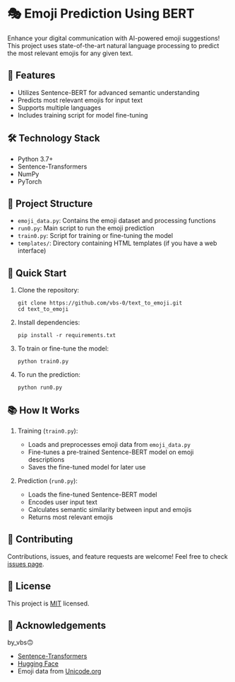 # 🎭 Emoji Prediction Using BERT

Enhance your digital communication with AI-powered emoji suggestions! This project uses state-of-the-art natural language processing to predict the most relevant emojis for any given text.

## 🌟 Features

- Utilizes Sentence-BERT for advanced semantic understanding
- Predicts most relevant emojis for input text
- Supports multiple languages
- Includes training script for model fine-tuning

## 🛠 Technology Stack

- Python 3.7+
- Sentence-Transformers
- NumPy
- PyTorch

## 📁 Project Structure

- `emoji_data.py`: Contains the emoji dataset and processing functions
- `run0.py`: Main script to run the emoji prediction
- `train0.py`: Script for training or fine-tuning the model
- `templates/`: Directory containing HTML templates (if you have a web interface)

## 🚀 Quick Start

1. Clone the repository:
   ```
   git clone https://github.com/vbs-0/text_to_emoji.git
   cd text_to_emoji
   ```

2. Install dependencies:
   ```
   pip install -r requirements.txt
   ```

3. To train or fine-tune the model:
   ```
   python train0.py
   ```

4. To run the prediction:
   ```
   python run0.py
   ```

## 📚 How It Works

1. Training (`train0.py`):
   - Loads and preprocesses emoji data from `emoji_data.py`
   - Fine-tunes a pre-trained Sentence-BERT model on emoji descriptions
   - Saves the fine-tuned model for later use

2. Prediction (`run0.py`):
   - Loads the fine-tuned Sentence-BERT model
   - Encodes user input text
   - Calculates semantic similarity between input and emojis
   - Returns most relevant emojis

## 🤝 Contributing

Contributions, issues, and feature requests are welcome! Feel free to check [issues page](https://github.com/vbs-0/text_to_emoji.git/issues).

## 📄 License

This project is [MIT](https://choosealicense.com/licenses/mit/) licensed.

## 🙏 Acknowledgements
by_vbs🙃

- [Sentence-Transformers](https://www.sbert.net/)
- [Hugging Face](https://huggingface.co/)
- Emoji data from [Unicode.org](https://unicode.org/emoji/charts/full-emoji-list.html)
